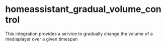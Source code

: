 # homeassistant_gradual_volume_control
 This integration provides a service to gradually change the volume of a mediaplayer over a given timespan
